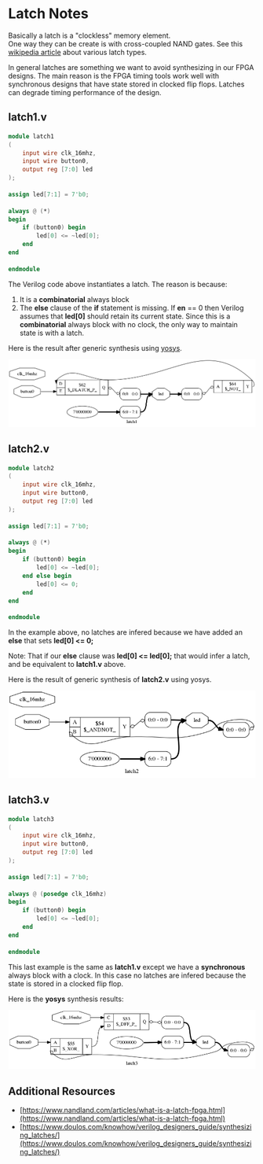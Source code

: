 # Latch Notes

Basically a latch is a "clockless" memory element.  
One way they can be create is with cross-coupled NAND gates.
See this [wikipedia article](https://en.wikipedia.org/wiki/Flip-flop_(electronics)#Simple_set-reset_latches) about various latch types.

In general latches are something we want to avoid synthesizing
in our FPGA designs.  The main reason is the FPGA timing tools
work well with synchronous designs that have state stored in
clocked flip flops.  Latches can degrade timing performance of the design.

## latch1.v

```verilog
module latch1
(
    input wire clk_16mhz,
    input wire button0,
    output reg [7:0] led
);

assign led[7:1] = 7'b0;

always @ (*)
begin
    if (button0) begin
        led[0] <= ~led[0];
    end
end

endmodule
```

The Verilog code above instantiates a latch.  The reason is because:
1. It is a __combinatorial__ always block
2. The **else** clause of the **if** statement is missing.
If **en** == 0 then Verilog assumes that **led[0]** should retain its
current state. Since this is a __combinatorial__ always block with
no clock, the only way to maintain state is with a latch.

Here is the result after generic synthesis using [yosys](http://www.clifford.at/yosys/).

![latch1 synth](images/ys_latch1.png)

## latch2.v

```verilog
module latch2
(
    input wire clk_16mhz,
    input wire button0,
    output reg [7:0] led
);

assign led[7:1] = 7'b0;

always @ (*)
begin
    if (button0) begin
        led[0] <= ~led[0];
    end else begin
        led[0] <= 0;
    end
end

endmodule
```

In the example above, no latches are infered because we
have added an **else** that sets **led[0] <= 0;**

Note: That if our **else** clause was **led[0] <= led[0];**
that would infer a latch, and be equivalent to **latch1.v**
above.  

Here is the result of generic synthesis of **latch2.v** using yosys.

![latch2 synth](images/ys_latch2.png)

## latch3.v

```verilog
module latch3
(
    input wire clk_16mhz,
    input wire button0,
    output reg [7:0] led
);

assign led[7:1] = 7'b0;

always @ (posedge clk_16mhz)
begin
    if (button0) begin
        led[0] <= ~led[0];
    end
end

endmodule
```

This last example is the same as **latch1.v** except we have
a **synchronous** always block with a clock.  In this case
no latches are infered because the state is stored in a clocked
flip flop.

Here is the **yosys** synthesis results:

![latch3 synth](images/ys_latch3.png)

## Additional Resources
* [https://www.nandland.com/articles/what-is-a-latch-fpga.html](https://www.nandland.com/articles/what-is-a-latch-fpga.html)
* [https://www.doulos.com/knowhow/verilog_designers_guide/synthesizing_latches/](https://www.doulos.com/knowhow/verilog_designers_guide/synthesizing_latches/)


